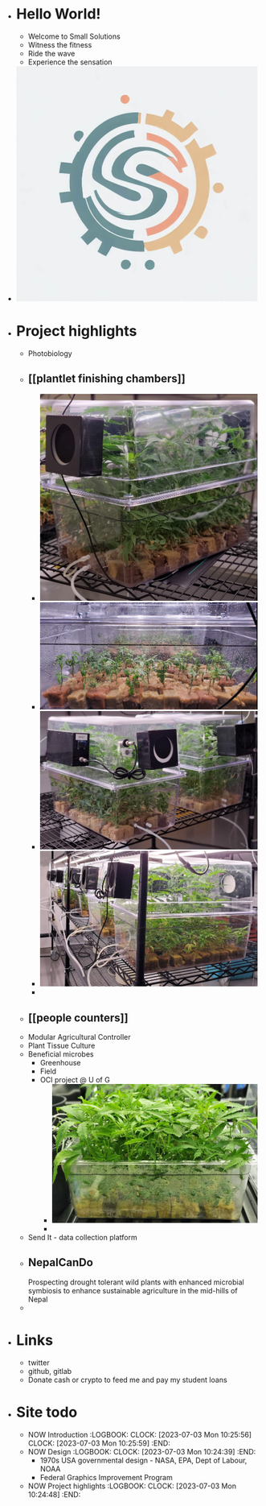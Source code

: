 - # Hello World!
	- Welcome to Small Solutions
	- Witness the fitness
	- Ride the wave
	- Experience the sensation
- ![image.png](../assets/image_1688402515733_0.png)
- # Project highlights
	- Photobiology
	- ## [[plantlet finishing chambers]]
		- ![image.png](../assets/image_1688402619785_0.png)
		- ![image.png](../assets/image_1688402822715_0.png)
		- ![image.png](../assets/image_1688402896671_0.png)
		- ![image.png](../assets/image_1688402600355_0.png)
		-
	- ## [[people counters]]
	- Modular Agricultural Controller
	- Plant Tissue Culture
	- Beneficial microbes
		- Greenhouse
		- Field
		- OCI project @ U of G
			- ![image.png](../assets/image_1688402919781_0.png)
			-
	- Send It - data collection platform
	- ## NepalCanDo
	  Prospecting drought tolerant wild plants with enhanced microbial symbiosis to enhance sustainable agriculture in the mid-hills of Nepal
	-
- # Links
	- twitter
	- github, gitlab
	- Donate cash or crypto to feed me and pay my student loans
- # Site todo
	- NOW Introduction
	  :LOGBOOK:
	  CLOCK: [2023-07-03 Mon 10:25:56]
	  CLOCK: [2023-07-03 Mon 10:25:59]
	  :END:
	- NOW Design
	  :LOGBOOK:
	  CLOCK: [2023-07-03 Mon 10:24:39]
	  :END:
		- 1970s USA governmental design - NASA, EPA, Dept of Labour, NOAA
		- Federal Graphics Improvement Program
	- NOW Project highlights
	  :LOGBOOK:
	  CLOCK: [2023-07-03 Mon 10:24:48]
	  :END: